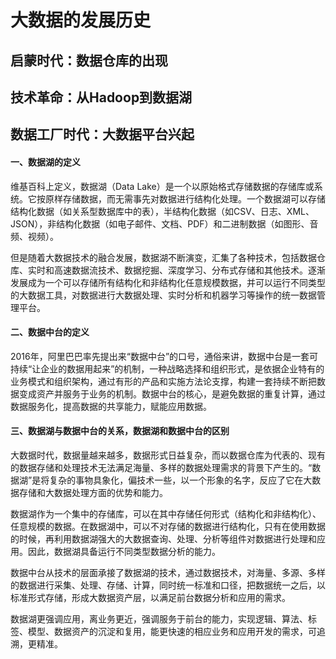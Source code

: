 

# 大数据的发展历史

## 启蒙时代：数据仓库的出现

## 技术革命：从Hadoop到数据湖

## 数据工厂时代：大数据平台兴起



#### **一、数据湖的定义**

维基百科上定义，数据湖（Data Lake）是一个以原始格式存储数据的存储库或系统。它按原样存储数据，而无需事先对数据进行结构化处理。一个数据湖可以存储结构化数据（如关系型数据库中的表），半结构化数据（如CSV、日志、XML、JSON），非结构化数据（如电子邮件、文档、PDF）和二进制数据（如图形、音频、视频）。

但是随着大数据技术的融合发展，数据湖不断演变，汇集了各种技术，包括数据仓库、实时和高速数据流技术、数据挖掘、深度学习、分布式存储和其他技术。逐渐发展成为一个可以存储所有结构化和非结构化任意规模数据，并可以运行不同类型的大数据工具，对数据进行大数据处理、实时分析和机器学习等操作的统一数据管理平台。

#### **二、数据中台的定义**

2016年，阿里巴巴率先提出来“数据中台”的口号，通俗来讲，数据中台是一套可持续“让企业的数据用起来”的机制，一种战略选择和组织形式，是依据企业特有的业务模式和组织架构，通过有形的产品和实施方法论支撑，构建一套持续不断把数据变成资产并服务于业务的机制。数据中台的核心，是避免数据的重复计算，通过数据服务化，提高数据的共享能力，赋能应用数据。

#### **三、数据湖与数据中台的关系，数据湖和数据中台的区别**

大数据时代，数据量越来越多，数据形式日益复杂，而以数据仓库为代表的、现有的数据存储和处理技术无法满足海量、多样的数据处理需求的背景下产生的。“数据湖”是将复杂的事物具象化，偏技术一些，以一个形象的名字，反应了它在大数据存储和大数据处理方面的优势和能力。

数据湖作为一个集中的存储库，可以在其中存储任何形式（结构化和非结构化）、任意规模的数据。在数据湖中，可以不对存储的数据进行结构化，只有在使用数据的时候，再利用数据湖强大的大数据查询、处理、分析等组件对数据进行处理和应用。因此，数据湖具备运行不同类型数据分析的能力。

数据中台从技术的层面承接了数据湖的技术，通过数据技术，对海量、多源、多样的数据进行采集、处理、存储、计算，同时统一标准和口径，把数据统一之后，以标准形式存储，形成大数据资产层，以满足前台数据分析和应用的需求。

数据湖更强调应用，离业务更近，强调服务于前台的能力，实现逻辑、算法、标签、模型、数据资产的沉淀和复用，能更快速的相应业务和应用开发的需求，可追溯，更精准。

